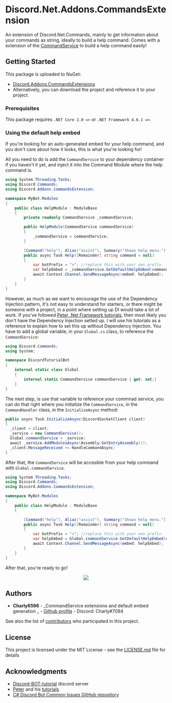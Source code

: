 # Discord.Net.Addons.CommandsExtension

An extension of Discord.Net.Commands, mainly to get information about your commands as string, ideally to build a help command. 
Comes with a extension of the [CommandService](https://discord.foxbot.me/latest/api/Discord.Commands.CommandService.html) to build a help command easily!

## Getting Started

This package is uploaded to NuGet:
- [Discord.Addons.CommandsExtensions](https://www.nuget.org/packages/Discord.Addons.CommandsExtension/)
- Alternatively, you can download the project and reference it to your project.

### Prerequisites

This package requires `.NET Core 2.0 =>` or `.NET Framework 4.6.1 =>`.

### Using the default help embed

If you're looking for an auto-generated embed for your help command, and you don't care about how it looks, this is what you're looking for!

All you need to do is add the `CommandService` to your dependency container if you haven't it yet, and inject it into the Command Module where the help command is.

```cs
using System.Threading.Tasks;
using Discord.Commands;
using Discord.Addons.CommandsExtension;

namespace MyBot.Modules
{
    public class HelpModule : ModuleBase
    {
        private readonly CommandService _commandService;

        public HelpModule(CommandService commandService)
        {
            _commandService = commandService;
        }

        [Command("help"), Alias("assist"), Summary("Shows help menu.")]
        public async Task Help([Remainder] string command = null)
        {
            var botPrefix = ">"; //replace this with your own prefix.
            var helpEmbed = _commandService.GetDefaultHelpEmbed(command, botPrefix);
            await Context.Channel.SendMessageAsync(embed: helpEmbed);
        }
    }
}
```

However, as much as we want to encourage the use of the Dependency Injection pattern, it's not easy to understand for starters, or there might be someone with a project, in a point where setting up DI would take a lot of work.
If you've followed [Peter .Net Framework tutorials](https://www.youtube.com/watch?v=BwjNGq8FXLU&list=PLwmVCZVHfSkGCAs01wc74JkZVH0S8yLo_), then most likely you don't have the Dependency Injection setted up. I will use his tutorials as a reference to explain how to set this up without Dependency Injection.
You have to add a global variable, in your `Global.cs` class, to reference the `CommandService`:

```cs
using Discord.Commands;
using System;

namespace DiscordTutorialBot
{
    internal static class Global
    {
        internal static CommandService commandService { get; set;}
    }
}
```

The next step, is use that variable to reference your commnad service, you can do that right where you initialize the `CommandService`, in the `CommandHandler` class, in the `InitializeAsync` method:
```cs
public async Task InitializeAsync(DiscordSocketClient client)
{
  _client = client;
  _service = new CommandService();
  Global.commandService = _service;
  await _service.AddModulesAsync(Assembly.GetEntryAssembly());
  _client.MessageReceived += HandleCommandAsync;
}
```
After that, the `CommandService` will be accesible from your help command with `Global.commandService`.

```cs
using System.Threading.Tasks;
using Discord.Commands;
using Discord.Addons.CommandsExtension;

namespace MyBot.Modules
{
    public class HelpModule : ModuleBase
    {      

        [Command("help"), Alias("assist"), Summary("Shows help menu.")]
        public async Task Help([Remainder] string command = null)
        {
            var botPrefix = ">"; //replace this with your own prefix.
            var helpEmbed = Global.commandService.GetDefaultHelpEmbed(command, botPrefix);
            await Context.Channel.SendMessageAsync(embed: helpEmbed);
        }
    }
}
```
After that, you're ready to go!
<p align="center">
  <img src="https://thumbs.gfycat.com/ImpossibleIllustriousIaerismetalmark-small.gif">
</p>

## Authors

* **Charly6596** - _CommandService extensions and default embed generation _ - [Github profile](https://github.com/Charly6596) - Discord: Charly#7094

See also the list of [contributors](https://github.com/your/project/contributors) who participated in this project.

## License

This project is licensed under the MIT License - see the [LICENSE.md](LICENSE.md) file for details

## Acknowledgments

* [Discord-BOT-tutorial](https://discord.gg/cGhEZuk) discord server
* [Peter](https://github.com/petrspelos) and his [tutorials](https://www.youtube.com/channel/UCmfZ6FWTHZjPrPP3dWQ1bHg/playlists)
* [C# Discord Bot Common Issues GitHub repository](https://github.com/discord-bot-tutorial/common-issues)
